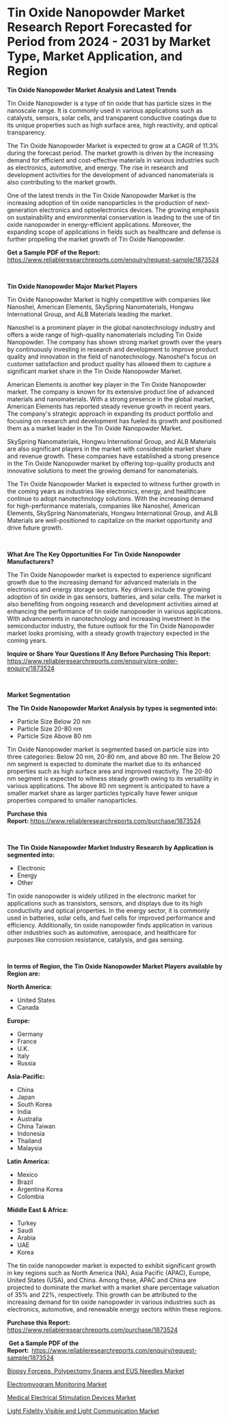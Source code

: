 <p><h1>Tin Oxide Nanopowder Market Research Report Forecasted for Period from 2024 -  2031 by Market Type, Market Application, and Region</h1></p><p><strong>Tin Oxide Nanopowder Market Analysis and Latest Trends</strong></p>
<p><p>Tin Oxide Nanopowder is a type of tin oxide that has particle sizes in the nanoscale range. It is commonly used in various applications such as catalysts, sensors, solar cells, and transparent conductive coatings due to its unique properties such as high surface area, high reactivity, and optical transparency.</p><p>The Tin Oxide Nanopowder Market is expected to grow at a CAGR of 11.3% during the forecast period. The market growth is driven by the increasing demand for efficient and cost-effective materials in various industries such as electronics, automotive, and energy. The rise in research and development activities for the development of advanced nanomaterials is also contributing to the market growth.</p><p>One of the latest trends in the Tin Oxide Nanopowder Market is the increasing adoption of tin oxide nanoparticles in the production of next-generation electronics and optoelectronics devices. The growing emphasis on sustainability and environmental conservation is leading to the use of tin oxide nanopowder in energy-efficient applications. Moreover, the expanding scope of applications in fields such as healthcare and defense is further propelling the market growth of Tin Oxide Nanopowder.</p></p>
<p><strong>Get a Sample PDF of the Report:&nbsp;</strong> <a href="https://www.reliableresearchreports.com/enquiry/request-sample/1873524">https://www.reliableresearchreports.com/enquiry/request-sample/1873524</a></p>
<p>&nbsp;</p>
<p><strong>Tin Oxide Nanopowder Major Market Players</strong></p>
<p><p>Tin Oxide Nanopowder Market is highly competitive with companies like Nanoshel, American Elements, SkySpring Nanomaterials, Hongwu International Group, and ALB Materials leading the market. </p><p>Nanoshel is a prominent player in the global nanotechnology industry and offers a wide range of high-quality nanomaterials including Tin Oxide Nanopowder. The company has shown strong market growth over the years by continuously investing in research and development to improve product quality and innovation in the field of nanotechnology. Nanoshel's focus on customer satisfaction and product quality has allowed them to capture a significant market share in the Tin Oxide Nanopowder Market.</p><p>American Elements is another key player in the Tin Oxide Nanopowder market. The company is known for its extensive product line of advanced materials and nanomaterials. With a strong presence in the global market, American Elements has reported steady revenue growth in recent years. The company's strategic approach in expanding its product portfolio and focusing on research and development has fueled its growth and positioned them as a market leader in the Tin Oxide Nanopowder Market.</p><p>SkySpring Nanomaterials, Hongwu International Group, and ALB Materials are also significant players in the market with considerable market share and revenue growth. These companies have established a strong presence in the Tin Oxide Nanopowder market by offering top-quality products and innovative solutions to meet the growing demand for nanomaterials. </p><p>The Tin Oxide Nanopowder Market is expected to witness further growth in the coming years as industries like electronics, energy, and healthcare continue to adopt nanotechnology solutions. With the increasing demand for high-performance materials, companies like Nanoshel, American Elements, SkySpring Nanomaterials, Hongwu International Group, and ALB Materials are well-positioned to capitalize on the market opportunity and drive future growth.</p></p>
<p>&nbsp;</p>
<p><strong>What Are The Key Opportunities For Tin Oxide Nanopowder Manufacturers?</strong></p>
<p><p>The Tin Oxide Nanopowder market is expected to experience significant growth due to the increasing demand for advanced materials in the electronics and energy storage sectors. Key drivers include the growing adoption of tin oxide in gas sensors, batteries, and solar cells. The market is also benefiting from ongoing research and development activities aimed at enhancing the performance of tin oxide nanopowder in various applications. With advancements in nanotechnology and increasing investment in the semiconductor industry, the future outlook for the Tin Oxide Nanopowder market looks promising, with a steady growth trajectory expected in the coming years.</p></p>
<p><strong>Inquire or Share Your Questions If Any Before Purchasing This Report:</strong> <a href="https://www.reliableresearchreports.com/enquiry/pre-order-enquiry/1873524">https://www.reliableresearchreports.com/enquiry/pre-order-enquiry/1873524</a></p>
<p>&nbsp;</p>
<p><strong>Market Segmentation</strong></p>
<p><strong>The Tin Oxide Nanopowder Market Analysis by types is segmented into:</strong></p>
<p><ul><li>Particle Size Below 20 nm</li><li>Particle Size 20-80 nm</li><li>Particle Size Above 80 nm</li></ul></p>
<p><p>Tin Oxide Nanopowder market is segmented based on particle size into three categories: Below 20 nm, 20-80 nm, and above 80 nm. The Below 20 nm segment is expected to dominate the market due to its enhanced properties such as high surface area and improved reactivity. The 20-80 nm segment is expected to witness steady growth owing to its versatility in various applications. The above 80 nm segment is anticipated to have a smaller market share as larger particles typically have fewer unique properties compared to smaller nanoparticles.</p></p>
<p><strong>Purchase this Report:&nbsp;</strong><a href="https://www.reliableresearchreports.com/purchase/1873524">https://www.reliableresearchreports.com/purchase/1873524</a></p>
<p>&nbsp;</p>
<p><strong>The Tin Oxide Nanopowder Market Industry Research by Application is segmented into:</strong></p>
<p><ul><li>Electronic</li><li>Energy</li><li>Other</li></ul></p>
<p><p>Tin oxide nanopowder is widely utilized in the electronic market for applications such as transistors, sensors, and displays due to its high conductivity and optical properties. In the energy sector, it is commonly used in batteries, solar cells, and fuel cells for improved performance and efficiency. Additionally, tin oxide nanopowder finds application in various other industries such as automotive, aerospace, and healthcare for purposes like corrosion resistance, catalysis, and gas sensing.</p></p>
<p>&nbsp;</p>
<p><strong>In terms of Region, the Tin Oxide Nanopowder Market Players available by Region are:</strong></p>
<p>
    <p> <strong> North America: </strong>
        <ul>
            <li>United States</li>
            <li>Canada</li>
        </ul>
        </p> 
    <p> <strong> Europe: </strong>
        <ul>
            <li>Germany</li>
            <li>France</li>
            <li>U.K.</li>
            <li>Italy</li>
            <li>Russia</li>
        </ul>
        </p> 
    <p> <strong> Asia-Pacific: </strong>
        <ul>
            <li>China</li>
            <li>Japan</li>
            <li>South Korea</li>
            <li>India</li>
            <li>Australia</li>
            <li>China Taiwan</li>
            <li>Indonesia</li>
            <li>Thailand</li>
            <li>Malaysia</li>
        </ul>
        </p> 
    <p> <strong> Latin America: </strong>
        <ul>
            <li>Mexico</li>
            <li>Brazil</li>
            <li>Argentina Korea</li>
            <li>Colombia</li>
        </ul>
        </p> 
    <p> <strong> Middle East & Africa: </strong>
        <ul>
            <li>Turkey</li>
            <li>Saudi</li>
            <li>Arabia</li>
            <li>UAE</li>
            <li>Korea</li>
        </ul>
    </p>
    </p>
<p><p>The tin oxide nanopowder market is expected to exhibit significant growth in key regions such as North America (NA), Asia Pacific (APAC), Europe, United States (USA), and China. Among these, APAC and China are projected to dominate the market with a market share percentage valuation of 35% and 22%, respectively. This growth can be attributed to the increasing demand for tin oxide nanopowder in various industries such as electronics, automotive, and renewable energy sectors within these regions.</p></p>
<p><strong>Purchase this Report: </strong><a href="https://www.reliableresearchreports.com/purchase/1873524">https://www.reliableresearchreports.com/purchase/1873524</a></p>
<p>&nbsp;<strong>Get a Sample PDF of the Report:&nbsp;&nbsp;</strong><a href="https://www.reliableresearchreports.com/enquiry/request-sample/1873524">https://www.reliableresearchreports.com/enquiry/request-sample/1873524</a></p>
<p><strong></strong></p>
<p><p><a href="https://view.publitas.com/reportprime-1/global-biopsy-forceps-polypectomy-snares-and-eus-needles-market-size-and-market-trends-insights-and-projections-from-2023-to-2030/">Biopsy Forceps, Polypectomy Snares and EUS Needles Market</a></p><p><a href="https://view.publitas.com/reportprime-1/electromyogram-monitoring-market-analysis-examines-its-scope-on-growth-opportunities-and-forecasted-trends-spanning-from-2023-to-2030/">Electromyogram Monitoring Market</a></p><p><a href="https://view.publitas.com/reportprime-1/medical-electrical-stimulation-devices-market-research-report-the-key-to-successful-business-strategy-forecasted-for-period-from-2023-2030/">Medical Electrical Stimulation Devices Market</a></p><p><a href="https://simplistic-meeting-7ee.notion.site/Light-Fidelity-Visible-and-Light-Communication-Market-Provides-Detailed-Segmentation-of-this-Market--fd72091245834473aae02afa77701460">Light Fidelity Visible and Light Communication Market</a></p></p>
